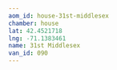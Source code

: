 ```yaml
---
aom_id: house-31st-middlesex
chamber: house
lat: 42.4521718
lng: -71.1383461
name: 31st Middlesex
van_id: 090
---
```

